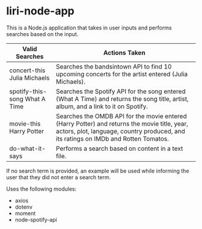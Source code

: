 # liri-node-app

This is a Node.js application that takes in user inputs and performs searches based on the input.



Valid Searches  | Actions Taken
------------- | -------------
concert-this Julia Michaels  | Searches the bandsintown API to find 10 upcoming concerts for the artist entered (Julia Michaels).
spotify-this-song What A Time  | Searches the Spotify API for the song entered (What A Time) and returns the song title, artist, album, and a link to it on Spotify.
movie-this Harry Potter  | Searches the OMDB API for the movie entered (Harry Potter) and returns the movie title, year, actors, plot, language, country produced, and its ratings on IMDb and Rotten Tomatos.
do-what-it-says  | Performs a search based on content in a text file.


If no search term is provided, an example will be used while informing the user that they did not enter a search term.


Uses the following modules:
* axios
* dotenv
* moment
* node-spotify-api